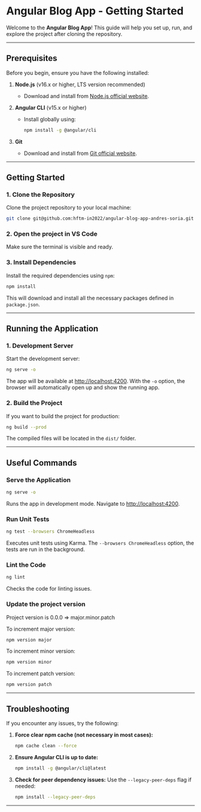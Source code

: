 # Angular Blog App - Getting Started

Welcome to the **Angular Blog App**! This guide will help you set up, run, and explore the project after cloning the repository.

---

## Prerequisites

Before you begin, ensure you have the following installed:

1. **Node.js** (v16.x or higher, LTS version recommended)

   - Download and install from [Node.js official website](https://nodejs.org/).

2. **Angular CLI** (v15.x or higher)

   - Install globally using:
     ```bash
     npm install -g @angular/cli
     ```

3. **Git**
   - Download and install from [Git official website](https://git-scm.com/).

---

## Getting Started

### 1. Clone the Repository

Clone the project repository to your local machine:

```bash
git clone git@github.com:hftm-in2022/angular-blog-app-andres-soria.git
```

### 2. Open the project in VS Code

Make sure the terminal is visible and ready.

### 3. Install Dependencies

Install the required dependencies using `npm`:

```bash
npm install
```

This will download and install all the necessary packages defined in `package.json`.

---

## Running the Application

### 1. Development Server

Start the development server:

```bash
ng serve -o
```

The app will be available at [http://localhost:4200](http://localhost:4200). With the `-o` option, the browser will automatically open up and show the running app.

### 2. Build the Project

If you want to build the project for production:

```bash
ng build --prod
```

The compiled files will be located in the `dist/` folder.

---

## Useful Commands

### Serve the Application

```bash
ng serve -o
```

Runs the app in development mode. Navigate to [http://localhost:4200](http://localhost:4200).

### Run Unit Tests

```bash
ng test --browsers ChromeHeadless
```

Executes unit tests using Karma. The `--browsers ChromeHeadless` option, the tests are run in the background.

### Lint the Code

```bash
ng lint
```

Checks the code for linting issues.

### Update the project version

Project version is 0.0.0 => major.minor.patch

To increment major version:

```bash
npm version major
```

To increment minor version:

```bash
npm version minor
```

To increment patch version:

```bash
npm version patch
```

---

## Troubleshooting

If you encounter any issues, try the following:

1. **Force clear npm cache (not necessary in most cases):**

   ```bash
   npm cache clean --force
   ```

2. **Ensure Angular CLI is up to date:**

   ```bash
   npm install -g @angular/cli@latest
   ```

3. **Check for peer dependency issues:**
   Use the `--legacy-peer-deps` flag if needed:
   ```bash
   npm install --legacy-peer-deps
   ```

---
